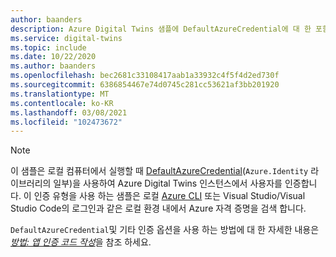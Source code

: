 ```yaml
---
author: baanders
description: Azure Digital Twins 샘플에 DefaultAzureCredential에 대 한 포함 파일-참고
ms.service: digital-twins
ms.topic: include
ms.date: 10/22/2020
ms.author: baanders
ms.openlocfilehash: bec2681c33108417aab1a33932c4f5f4d2ed730f
ms.sourcegitcommit: 6386854467e74d0745c281cc53621af3bb201920
ms.translationtype: MT
ms.contentlocale: ko-KR
ms.lasthandoff: 03/08/2021
ms.locfileid: "102473672"
---
```

>[!NOTE]
> 이 샘플은 로컬 컴퓨터에서 실행할 때 [DefaultAzureCredential](/dotnet/api/azure.identity.defaultazurecredential)(`Azure.Identity` 라이브러리의 일부)을 사용하여 Azure Digital Twins 인스턴스에서 사용자를 인증합니다. 이 인증 유형을 사용 하는 샘플은 로컬 [Azure CLI](/cli/azure/install-azure-cli) 또는 Visual Studio/Visual Studio Code의 로그인과 같은 로컬 환경 내에서 Azure 자격 증명을 검색 합니다.
>
> `DefaultAzureCredential`및 기타 인증 옵션을 사용 하는 방법에 대 한 자세한 내용은 [*방법: 앱 인증 코드 작성*](../articles/digital-twins/how-to-authenticate-client.md)을 참조 하세요.